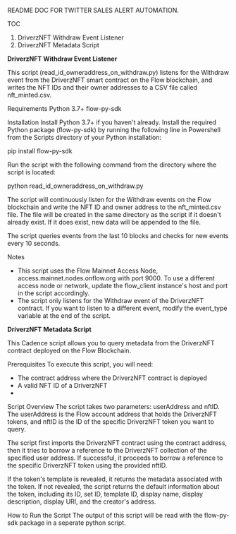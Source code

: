 README DOC FOR TWITTER SALES ALERT AUTOMATION. 

TOC

1. DriverzNFT Withdraw Event Listener
2. DriverzNFT Metadata Script


**DriverzNFT Withdraw Event Listener**

This script (read_id_owneraddress_on_withdraw.py) listens for the Withdraw event from the DriverzNFT smart contract on the Flow blockchain, and writes the NFT IDs and their owner addresses to a CSV file called nft_minted.csv.

Requirements
Python 3.7+
flow-py-sdk

Installation
Install Python 3.7+ if you haven't already.
Install the required Python package (flow-py-sdk) by running the following line in Powershell from the Scripts directory of your Python installation:

pip install flow-py-sdk

Run the script with the following command from the directory where the script is located:

python read_id_owneraddress_on_withdraw.py

The script will continuously listen for the Withdraw events on the Flow blockchain and write the NFT ID and owner address to the nft_minted.csv file. The file will be created in the same directory as the script if it doesn't already exist. If it does exist, new data will be appended to the file.

The script queries events from the last 10 blocks and checks for new events every 10 seconds.

Notes

 - This script uses the Flow Mainnet Access Node, access.mainnet.nodes.onflow.org with port 9000. To use a different access node or network, update the flow_client instance's host and port in the script accordingly.
 - The script only listens for the Withdraw event of the DriverzNFT contract. If you want to listen to a different event, modify the event_type variable at the end of the script.



**DriverzNFT Metadata Script**

This Cadence script allows you to query metadata from the DriverzNFT contract deployed on the Flow Blockchain.

Prerequisites
To execute this script, you will need:
 - The contract address where the DriverzNFT contract is deployed
 - A valid NFT ID of a DriverzNFT 
 - 
Script Overview
The script takes two parameters: userAddress and nftID. The userAddress is the Flow account address that holds the DriverzNFT tokens, and nftID is the ID of the specific DriverzNFT token you want to query.

The script first imports the DriverzNFT contract using the contract address, then it tries to borrow a reference to the DriverzNFT collection of the specified user address. If successful, it proceeds to borrow a reference to the specific DriverzNFT token using the provided nftID.

If the token's template is revealed, it returns the metadata associated with the token. If not revealed, the script returns the default information about the token, including its ID, set ID, template ID, display name, display description, display URI, and the creator's address.

How to Run the Script
The output of this script will be read with the flow-py-sdk package in a seperate python script.
